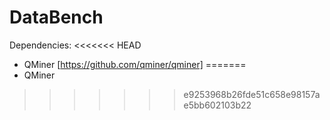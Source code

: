# DataBench

Dependencies:
<<<<<<< HEAD
* QMiner [https://github.com/qminer/qminer]
=======
* QMiner
>>>>>>> e9253968b26fde51c658e98157ae5bb602103b22
